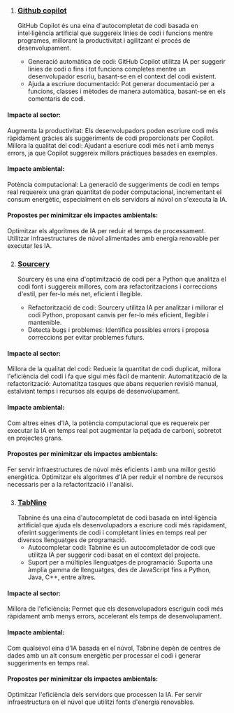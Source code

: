 1. ### [Github copilot](https://github.com/features/copilot)
    GitHub Copilot és una eina d'autocompletat de codi basada en intel·ligència artificial que suggereix línies de codi i funcions mentre programes, millorant la productivitat i agilitzant el  procés de desenvolupament.
  
   * Generació automàtica de codi: GitHub Copilot utilitza IA per suggerir línies de codi o fins i tot funcions completes mentre un desenvolupador escriu, basant-se en el context del codi  existent.
   * Ajuda a escriure documentació: Pot generar documentació per a funcions, classes i mètodes de manera automàtica, basant-se en els comentaris de codi.
    
#### Impacte al sector:
Augmenta la productivitat: Els desenvolupadors poden escriure codi més ràpidament gràcies als suggeriments de codi proporcionats per Copilot.
Millora la qualitat del codi: Ajudant a escriure codi més net i amb menys errors, ja que Copilot suggereix millors pràctiques basades en exemples.
 
#### Impacte ambiental:
Potència computacional: La generació de suggeriments de codi en temps real requereix una gran quantitat de poder computacional, incrementant el consum energètic, especialment en els servidors al núvol on s'executa la IA.

#### Propostes per minimitzar els impactes ambientals:
Optimitzar els algoritmes de IA per reduir el temps de processament.
Utilitzar infraestructures de núvol alimentades amb energia renovable per executar les IA.

2. ### [Sourcery](https://sourcery.ai/)
   
    Sourcery és una eina d'optimització de codi per a Python que analitza el codi font i suggereix millores, com ara refactoritzacions i correccions d'estil, per fer-lo més net, eficient i llegible.
  
    * Refactorització de codi: Sourcery utilitza IA per analitzar i millorar el codi Python, proposant canvis per fer-lo més eficient, llegible i mantenible.
    * Detecta bugs i problemes: Identifica possibles errors i proposa correccions per evitar problemes futurs.
    
#### Impacte al sector:
Millora de la qualitat del codi: Redueix la quantitat de codi duplicat, millora l'eficiència del codi i fa que sigui més fàcil de mantenir.
Automatització de la refactorització: Automatitza tasques que abans requerien revisió manual, estalviant temps i recursos als equips de desenvolupament.

#### Impacte ambiental:
Com altres eines d'IA, la potència computacional que es requereix per executar la IA en temps real pot augmentar la petjada de carboni, sobretot en projectes grans.

#### Propostes per minimitzar els impactes ambientals:
Fer servir infraestructures de núvol més eficients i amb una millor gestió energètica.
Optimitzar els algoritmes d'IA per reduir el nombre de recursos necessaris per a la refactorització i l'anàlisi.

3. ### [TabNine](https://www.tabnine.com/)
    Tabnine és una eina d'autocompletat de codi basada en intel·ligència artificial que ajuda els desenvolupadors a escriure codi més ràpidament, oferint suggeriments de codi i completant línies   en temps real per diversos llenguatges de programació.
    * Autocompletar codi: Tabnine és un autocompletador de codi que utilitza IA per suggerir codi basat en el context del projecte.
    * Suport per a múltiples llenguatges de programació: Suporta una àmplia gamma de llenguatges, des de JavaScript fins a Python, Java, C++, entre altres.

#### Impacte al sector:
Millora de l'eficiència: Permet que els desenvolupadors escriguin codi més ràpidament amb menys errors, accelerant els temps de desenvolupament.

#### Impacte ambiental:
Com qualsevol eina d'IA basada en el núvol, Tabnine depèn de centres de dades amb un alt consum energètic per processar el codi i generar suggeriments en temps real.

#### Propostes per minimitzar els impactes ambientals:
Optimitzar l'eficiència dels servidors que processen la IA.
Fer servir infraestructura en el núvol que utilitzi fonts d'energia renovables.
